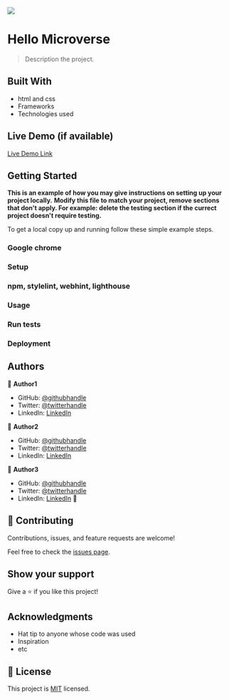 ![](https://img.shields.io/badge/Microverse-blueviolet)

# Hello Microverse

> Description the project.


## Built With

- html and css
- Frameworks
- Technologies used

## Live Demo (if available)

[Live Demo Link](https://livedemo.com)


## Getting Started

**This is an example of how you may give instructions on setting up your project locally.**
**Modify this file to match your project, remove sections that don't apply. For example: delete the testing section if the currect project doesn't require testing.**


To get a local copy up and running follow these simple example steps.

### Google chrome

### Setup

### npm, stylelint, webhint, lighthouse
   

### Usage

### Run tests

### Deployment



## Authors

👤 **Author1**

- GitHub: [@githubhandle](https://github.com/0zedd)
- Twitter: [@twitterhandle](https://twitter.com/twitterhandle)
- LinkedIn: [LinkedIn](www.linkedin.com/in/zedekiah-atapagra)

👤 **Author2**

- GitHub: [@githubhandle](https://github.com/norbiboy1)
- Twitter: [@twitterhandle](https://twitter.com/twitterhandle)
- LinkedIn: [LinkedIn](https://www.linkedin.com/in/siko-norbert)

👤 **Author3**

- GitHub: [@githubhandle](https://github.com/Shuhad786)
- Twitter: [@twitterhandle](https://twitter.com/twitterhandle)
- LinkedIn: [LinkedIn](www.linkedin.com/in/shuhad-loofer)
👤
## 🤝 Contributing

Contributions, issues, and feature requests are welcome!

Feel free to check the [issues page](../../issues/).

## Show your support

Give a ⭐️ if you like this project!

## Acknowledgments

- Hat tip to anyone whose code was used
- Inspiration
- etc

## 📝 License

This project is [MIT](./MIT.md) licensed.
